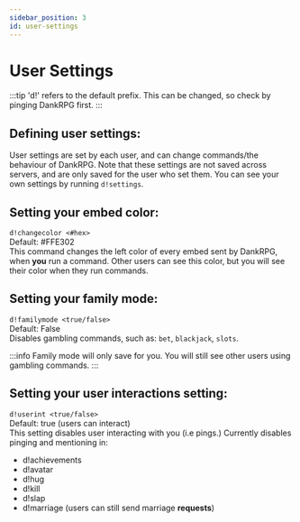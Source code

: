 ```yaml
---
sidebar_position: 3
id: user-settings
---
```


# User Settings
:::tip
'd!' refers to the default prefix. This can be changed, so check by pinging DankRPG first.
:::

## Defining user settings:
User settings are set by each user, and can change commands/the behaviour of DankRPG. Note that these settings are not saved across servers, and are only saved for the user who set them. You can see your own settings by running `d!settings`.

## Setting your embed color:
`d!changecolor <#hex>` <br />
Default: #FFE302 <br />
This command changes the left color of every embed sent by DankRPG, when **you** run a command. Other users can see this color, but you will see their color when they run commands.

## Setting your family mode:
`d!familymode <true/false>` <br />
Default: False <br />
Disables gambling commands, such as: `bet`, `blackjack`, `slots`.

:::info
Family mode will only save for you. You will still see other users using gambling commands.
:::

## Setting your user interactions setting:
`d!userint <true/false>` <br />
Default: true (users can interact) <br />
This setting disables user interacting with you (i.e pings.) Currently disables pinging and mentioning in:
- d!achievements
- d!avatar
- d!hug
- d!kill
- d!slap
- d!marriage (users can still send marriage **requests**)